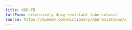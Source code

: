 ```yaml
---
title: XDR-TB
fullForm: extensively drug-resistant tuberculosis
source: https://openmd.com/dictionary/abbreviations/x
---
```

